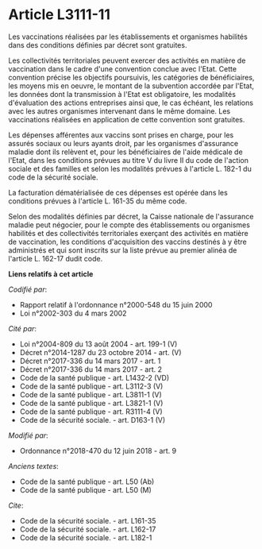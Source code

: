 # Article L3111-11

Les vaccinations réalisées par les établissements et organismes habilités dans des conditions définies par décret sont
gratuites.

Les collectivités territoriales peuvent exercer des activités en matière de vaccination dans le cadre d'une convention
conclue avec l'Etat. Cette convention précise les objectifs poursuivis, les catégories de bénéficiaires, les moyens mis en
oeuvre, le montant de la subvention accordée par l'Etat, les données dont la transmission à l'Etat est obligatoire, les
modalités d'évaluation des actions entreprises ainsi que, le cas échéant, les relations avec les autres organismes
intervenant dans le même domaine. Les vaccinations réalisées en application de cette convention sont gratuites.

Les dépenses afférentes aux vaccins sont prises en charge, pour les assurés sociaux ou leurs ayants droit, par les organismes
d'assurance maladie dont ils relèvent et, pour les bénéficiaires de l'aide médicale de l'Etat, dans les conditions prévues au
titre V du livre II du code de l'action sociale et des familles et selon les modalités prévues à l'article L. 182-1 du code
de la sécurité sociale.

La facturation dématérialisée de ces dépenses est opérée dans les conditions prévues à l'article L. 161-35 du même code.

Selon des modalités définies par décret, la Caisse nationale de l'assurance maladie peut négocier, pour le compte des
établissements ou organismes habilités et des collectivités territoriales exerçant des activités en matière de vaccination,
les conditions d'acquisition des vaccins destinés à y être administrés et qui sont inscrits sur la liste prévue au premier
alinéa de l'article L. 162-17 dudit code.

**Liens relatifs à cet article**

_Codifié par_:

  - Rapport relatif à l'ordonnance n°2000-548 du 15 juin 2000
  - Loi n°2002-303 du 4 mars 2002

_Cité par_:

  - Loi n°2004-809 du 13 août 2004 - art. 199-1 (V)
  - Décret n°2014-1287 du 23 octobre 2014 - art. (V)
  - Décret n°2017-336 du 14 mars 2017 - art. 1
  - Décret n°2017-336 du 14 mars 2017 - art. 2
  - Code de la santé publique - art. L1432-2 (VD)
  - Code de la santé publique - art. L3112-3 (V)
  - Code de la santé publique - art. L3811-1 (V)
  - Code de la santé publique - art. L3821-1 (V)
  - Code de la santé publique - art. R3111-4 (V)
  - Code de la sécurité sociale. - art. D163-1 (V)

_Modifié par_:

  - Ordonnance n°2018-470 du 12 juin 2018 - art. 9

_Anciens textes_:

  - Code de la santé publique - art. L50 (Ab)
  - Code de la santé publique - art. L50 (M)

_Cite_:

  - Code de la sécurité sociale. - art. L161-35
  - Code de la sécurité sociale. - art. L162-17
  - Code de la sécurité sociale. - art. L182-1
